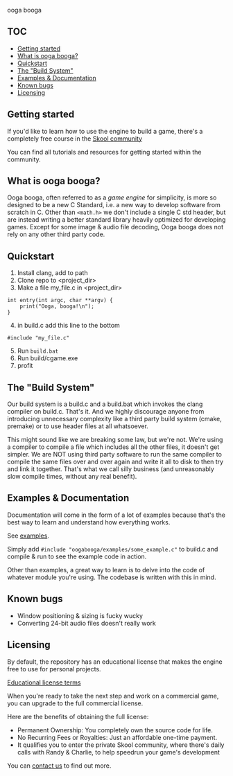 ooga booga

## TOC
- [Getting started](#getting-started)
- [What is ooga booga?](#what-is-ooga-booga)
- [Quickstart](#quickstart)
- [The "Build System"](#the-build-system)
- [Examples & Documentation](#examples--documentation)
- [Known bugs](#known-bugs)
- [Licensing](#licensing)

## Getting started
If you'd like to learn how to use the engine to build a game, there's a completely free course in the [Skool community](https://www.skool.com/game-dev)

You can find all tutorials and resources for getting started within the community.

## What is ooga booga?

Ooga booga, often referred to as a *game engine* for simplicity, is more so designed to be a new C Standard, i.e. a new way to develop software from scratch in C. Other than `<math.h>` we don't include a single C std header, but are instead writing a better standard library heavily optimized for developing games. Except for some image & audio file decoding, Ooga booga does not rely on any other third party code.

## Quickstart
1. Install clang, add to path
2. Clone repo to <project_dir>
3. Make a file my_file.c in <project_dir>
```
int entry(int argc, char **argv) {
	print("Ooga, booga!\n");
}
```
4. in build.c add this line to the bottom
```
#include "my_file.c"
```
5. Run `build.bat`
6. Run build/cgame.exe
7. profit

## The "Build System"

Our build system is a build.c and a build.bat which invokes the clang compiler on build.c. That's it. And we highly discourage anyone from introducing unnecessary complexity like a third party build system (cmake, premake) or to use header files at all whatsoever.

This might sound like we are breaking some law, but we're not. We're using a compiler to compile a file which includes all the other files, it doesn't get simpler. We are NOT using third party software to run the same compiler to compile the same files over and over again and write it all to disk to then try and link it together. That's what we call silly business (and unreasonably slow compile times, without any real benefit).
## Examples & Documentation

Documentation will come in the form of a lot of examples because that's the best way to learn and understand how everything works.

See [examples](oogabooga/examples). 

Simply add `#include "oogabooga/examples/some_example.c"` to build.c and compile & run to see the example code in action.

Other than examples, a great way to learn is to delve into the code of whatever module you're using. The codebase is written with this in mind.

## Known bugs
- Window positioning & sizing is fucky wucky
- Converting 24-bit audio files doesn't really work

## Licensing
By default, the repository has an educational license that makes the engine free to use for personal projects.

[Educational license terms](https://github.com/alpinestudios/oogabooga/blob/master/LICENSE.md)

When you're ready to take the next step and work on a commercial game, you can upgrade to the full commercial license.

Here are the benefits of obtaining the full license:
- Permanent Ownership: You completely own the source code for life.
- No Recurring Fees or Royalties: Just an affordable one-time payment.
- It qualifies you to enter the private Skool community, where there's daily calls with Randy & Charlie, to help speedrun your game's development

You can [contact us](https://randy.gg/contact) to find out more.